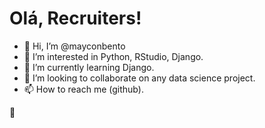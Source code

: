 # Olá, Recruiters!

- 👋 Hi, I’m @mayconbento
- 👀 I’m interested in Python, RStudio, Django.
- 🌱 I’m currently learning Django.
- 💞️ I’m looking to collaborate on any data science project.
- 📫 How to reach me (github).

<!---
Portfolio_de_projetos is a ✨ special ✨ repository because its `README.md` (this file) appears on your GitHub profile.
You can click the Preview link to take a look at your changes.
--->

🍺
